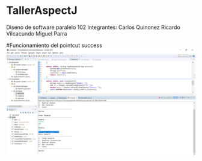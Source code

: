 # TallerAspectJ
Diseno de software paralelo 102
Integrantes: 
Carlos Quinonez
Ricardo Vilcacundo
Miguel Parra

#Funcionamiento del pointcut success
![pointcut](/recursos/createuser.png)

